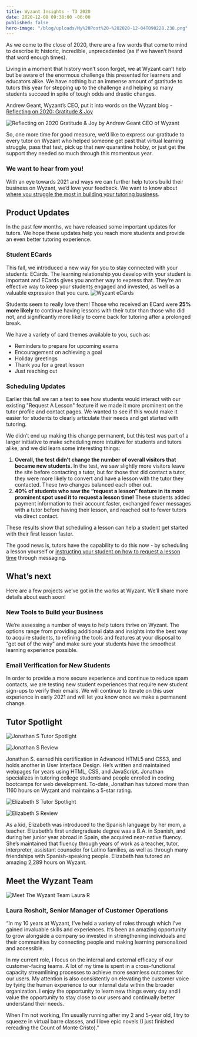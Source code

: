 ```yaml
---
title: Wyzant Insights - T3 2020
date: 2020-12-08 09:38:00 -06:00
published: false
hero-image: "/blog/uploads/My%20Post%20-%202020-12-04T090228.238.png"
---
```


As we come to the close of 2020, there are a few words that come to mind to describe it: historic, incredible, unprecedented (as if we haven’t heard that word enough times).

Living in a moment that history won’t soon forget, we at Wyzant can’t help but be aware of the enormous challenge this presented for learners and educators alike. We have nothing but an immense amount of gratitude to tutors this year for stepping up to the challenge and helping so many students succeed in spite of tough odds and drastic changes.

Andrew Geant, Wyzant’s CEO, put it into words on the Wyzant blog - [Reflecting on 2020: Gratitude & Joy](https://www.wyzant.com/blog/reflecting-on-2020/)

![Reflecting on 2020 Gratitude & Joy by Andrew Geant CEO of Wyzant](/blog/uploads/My%20Post%20-%202020-11-23T113340.342.png)

So, one more time for good measure, we’d like to express our gratitude to every tutor on Wyzant who helped someone get past that virtual learning struggle, pass that test, pick up that new quarantine hobby, or just get the support they needed so much through this momentous year.

### We want to hear from you!

With an eye towards 2021 and ways we can further help tutors build their business on Wyzant, we’d love your feedback. We want to know about [where you struggle the most in building your tutoring business](https://forms.gle/uZPoBj89iq5YYgmeA).

## Product Updates

In the past few months, we have released some important updates for tutors. We hope these updates help you reach more students and provide an even better tutoring experience.

### Student ECards

This fall, we introduced a new way for you to stay connected with your students: ECards. The learning relationship you develop with your student is important and ECards gives you another way to express that. They’re an effective way to keep your students engaged and invested, as well as a valuable expression that you care.
![Wyzant eCards](/blog/uploads/Wyzant%20eCards.png)

Students seem to really love them! Those who received an ECard were **25% more likely** to continue having lessons with their tutor than those who did not, and significantly more likely to come back for tutoring after a prolonged break.

We have a variety of card themes available to you, such as:

* Reminders to prepare for upcoming exams
* Encouragement on achieving a goal
* Holiday greetings
* Thank you for a great lesson
* Just reaching out 

### Scheduling Updates
Earlier this fall we ran a test to see how students would interact with our existing "Request A Lesson" feature if we made it more prominent on the tutor profile and contact pages. We wanted to see if this would make it easier for students to clearly articulate their needs and get started with tutoring. 

We didn’t end up making this change permanent, but this test was part of a larger initiative to make scheduling more intuitive for students and tutors alike, and we did learn some interesting things:  

1. **Overall, the test didn’t change the number of overall visitors that became new students.** In the test, we saw slightly more visitors leave the site before contacting a tutor, but for those that did contact a tutor, they were more likely to convert and have a lesson with the tutor they contacted. These two changes balanced each other out. 
2. **40% of students who saw the “request a lesson” feature in its more prominent spot used it to request a lesson time!** These students added payment information to their account faster, exchanged fewer messages with a tutor before having their lesson, and reached out to fewer tutors via direct contact.

These results show that scheduling a lesson can help a student get started with their first lesson faster.

The good news is, tutors have the capability to do this now - by scheduling a lesson yourself or [instructing your student on how to request a lesson time](https://support.wyzant.com/hc/en-us/articles/115000695283-How-Does-Request-a-Lesson-Work-) through messaging.    

## What’s next
Here are a few projects we’ve got in the works at Wyzant. We’ll share more details about each soon!

### New Tools to Build your Business

We’re assessing a number of ways to help tutors thrive on Wyzant. The options range from providing additional data and insights into the best way to acquire students, to refining the tools and features at your disposal to “get out of the way” and make sure your students have the smoothest learning experience possible.

### Email Verification for New Students

In order to provide a more secure experience and continue to reduce spam contacts, we are testing new student experiences that require new student sign-ups to verify their emails. We will continue to iterate on this user experience in early 2021 and will let you know once we make a permanent change. 

## Tutor Spotlight

![Jonathan S Tutor Spotlight](/blog/uploads/Jonathan%20S%20Tutor%20Spotlight.png)

![Jonathan S Review](/blog/uploads/Jonathan%20S%20Spotlight%20Review.png)

Jonathan S. earned his certification in Advanced HTML5 and CSS3, and holds another in User Interface Design. He’s written and maintained webpages for years using HTML, CSS, and JavaScript. Jonathan specializes in tutoring college students and people enrolled in coding bootcamps for web development. To-date, Jonathan has tutored more than 1160 hours on Wyzant and maintains a 5-star rating.

![Elizabeth S Tutor Spotlight](/blog/uploads/Elizabeth%20S%20Tutor%20Spotlight.png)

![Elizabeth S Review](/blog/uploads/Elizabeth%20S%20Review.png)

As a kid, Elizabeth was introduced to the Spanish language by her mom, a teacher. Elizabeth’s first undergraduate degree was a B.A. in Spanish, and during her junior year abroad in Spain, she acquired near-native fluency. She’s maintained that fluency through years of work as a teacher, tutor, interpreter, assistant counselor for Latino families, as well as through many friendships with Spanish-speaking people. Elizabeth has tutored an amazing 2,289 hours on Wyzant.

## Meet the Wyzant Team

![Meet The Wyzant Team Laura R](/blog/uploads/Meet%20The%20Wyzant%20Team%20Laura%20R.png)

### Laura Rosholt, Senior Manager of Customer Operations

“In my 10 years at Wyzant, I’ve held a variety of roles through which I’ve gained invaluable skills and experiences. It’s been an amazing opportunity to grow alongside a company so invested in strengthening individuals and their communities by connecting people and making learning personalized and accessible.


In my current role, I focus on the internal and external efficacy of our customer-facing teams. A lot of my time is spent in a cross-functional capacity streamlining processes to achieve more seamless outcomes for our users. My attention is also consistently on elevating the customer voice by tying the human experience to our internal data within the broader organization. I enjoy the opportunity to learn new things every day and I value the opportunity to stay close to our users and continually better understand their needs. 

When I’m not working, I’m usually running after my 2 and 5-year old, I try to squeeze in virtual barre classes, and I love epic novels (I just finished rereading the Count of Monte Cristo).”

